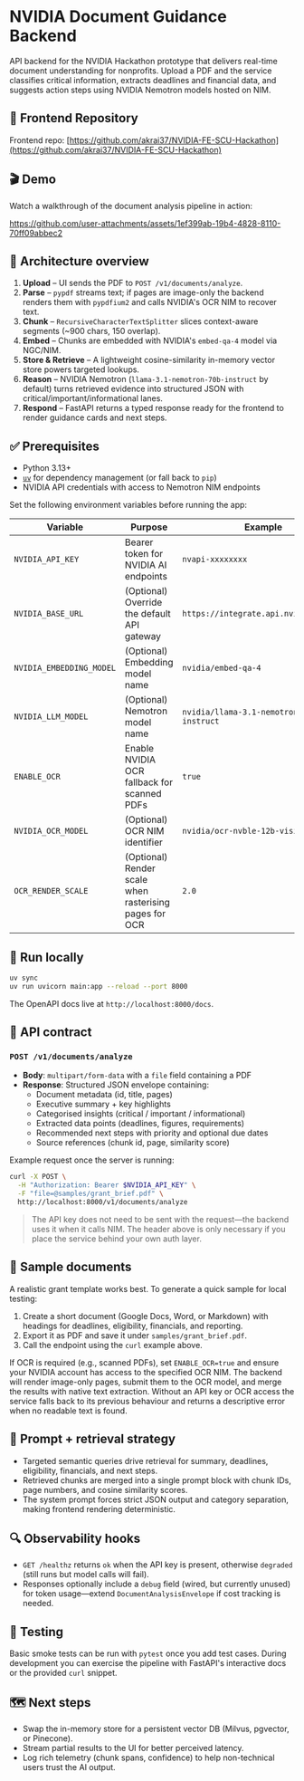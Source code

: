 # NVIDIA Document Guidance Backend

API backend for the NVIDIA Hackathon prototype that delivers real-time document understanding for nonprofits. Upload a PDF and the service classifies critical information, extracts deadlines and financial data, and suggests action steps using NVIDIA Nemotron models hosted on NIM.

## 🔗 Frontend Repository

Frontend repo: [https://github.com/akrai37/NVIDIA-FE-SCU-Hackathon](https://github.com/akrai37/NVIDIA-FE-SCU-Hackathon)

## 🎬 Demo

Watch a walkthrough of the document analysis pipeline in action:

https://github.com/user-attachments/assets/1ef399ab-19b4-4828-8110-70ff09abbec2

## 🧱 Architecture overview

1. **Upload** – UI sends the PDF to `POST /v1/documents/analyze`.
2. **Parse** – `pypdf` streams text; if pages are image-only the backend renders them with `pypdfium2` and calls NVIDIA's OCR NIM to recover text.
3. **Chunk** – `RecursiveCharacterTextSplitter` slices context-aware segments (~900 chars, 150 overlap).
4. **Embed** – Chunks are embedded with NVIDIA's `embed-qa-4` model via NGC/NIM.
5. **Store & Retrieve** – A lightweight cosine-similarity in-memory vector store powers targeted lookups.
6. **Reason** – NVIDIA Nemotron (`llama-3.1-nemotron-70b-instruct` by default) turns retrieved evidence into structured JSON with critical/important/informational lanes.
7. **Respond** – FastAPI returns a typed response ready for the frontend to render guidance cards and next steps.

## ✅ Prerequisites

- Python 3.13+
- [`uv`](https://github.com/astral-sh/uv) for dependency management (or fall back to `pip`)
- NVIDIA API credentials with access to Nemotron NIM endpoints

Set the following environment variables before running the app:

| Variable | Purpose | Example |
| --- | --- | --- |
| `NVIDIA_API_KEY` | Bearer token for NVIDIA AI endpoints | `nvapi-xxxxxxxx` |
| `NVIDIA_BASE_URL` | (Optional) Override the default API gateway | `https://integrate.api.nvidia.com/v1` |
| `NVIDIA_EMBEDDING_MODEL` | (Optional) Embedding model name | `nvidia/embed-qa-4` |
| `NVIDIA_LLM_MODEL` | (Optional) Nemotron model name | `nvidia/llama-3.1-nemotron-70b-instruct` |
| `ENABLE_OCR` | Enable NVIDIA OCR fallback for scanned PDFs | `true` |
| `NVIDIA_OCR_MODEL` | (Optional) OCR NIM identifier | `nvidia/ocr-nvble-12b-vision` |
| `OCR_RENDER_SCALE` | (Optional) Render scale when rasterising pages for OCR | `2.0` |

## 🚀 Run locally

```bash
uv sync
uv run uvicorn main:app --reload --port 8000
```

The OpenAPI docs live at `http://localhost:8000/docs`.

## 🔌 API contract

### `POST /v1/documents/analyze`

- **Body**: `multipart/form-data` with a `file` field containing a PDF
- **Response**: Structured JSON envelope containing:
  - Document metadata (id, title, pages)
  - Executive summary + key highlights
  - Categorised insights (critical / important / informational)
  - Extracted data points (deadlines, figures, requirements)
  - Recommended next steps with priority and optional due dates
  - Source references (chunk id, page, similarity score)

Example request once the server is running:

```bash
curl -X POST \
  -H "Authorization: Bearer $NVIDIA_API_KEY" \
  -F "file=@samples/grant_brief.pdf" \
  http://localhost:8000/v1/documents/analyze
```

> The API key does not need to be sent with the request—the backend uses it when it calls NIM. The header above is only necessary if you place the service behind your own auth layer.

## 📄 Sample documents

A realistic grant template works best. To generate a quick sample for local testing:

1. Create a short document (Google Docs, Word, or Markdown) with headings for deadlines, eligibility, financials, and reporting.
2. Export it as PDF and save it under `samples/grant_brief.pdf`.
3. Call the endpoint using the `curl` example above.

If OCR is required (e.g., scanned PDFs), set `ENABLE_OCR=true` and ensure your NVIDIA account has access to the specified OCR NIM. The backend will render image-only pages, submit them to the OCR model, and merge the results with native text extraction. Without an API key or OCR access the service falls back to its previous behaviour and returns a descriptive error when no readable text is found.

## 🧠 Prompt + retrieval strategy

- Targeted semantic queries drive retrieval for summary, deadlines, eligibility, financials, and next steps.
- Retrieved chunks are merged into a single prompt block with chunk IDs, page numbers, and cosine similarity scores.
- The system prompt forces strict JSON output and category separation, making frontend rendering deterministic.

## 🔍 Observability hooks

- `GET /healthz` returns `ok` when the API key is present, otherwise `degraded` (still runs but model calls will fail).
- Responses optionally include a `debug` field (wired, but currently unused) for token usage—extend `DocumentAnalysisEnvelope` if cost tracking is needed.

## 🧪 Testing

Basic smoke tests can be run with `pytest` once you add test cases. During development you can exercise the pipeline with FastAPI's interactive docs or the provided `curl` snippet.

## 🗺️ Next steps

- Swap the in-memory store for a persistent vector DB (Milvus, pgvector, or Pinecone).
- Stream partial results to the UI for better perceived latency.
- Log rich telemetry (chunk spans, confidence) to help non-technical users trust the AI output.
